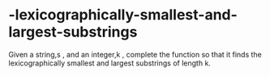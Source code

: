 # -lexicographically-smallest-and-largest-substrings
Given a string,s , and an integer,k , complete the function so that it finds the lexicographically smallest and largest substrings of length k.
